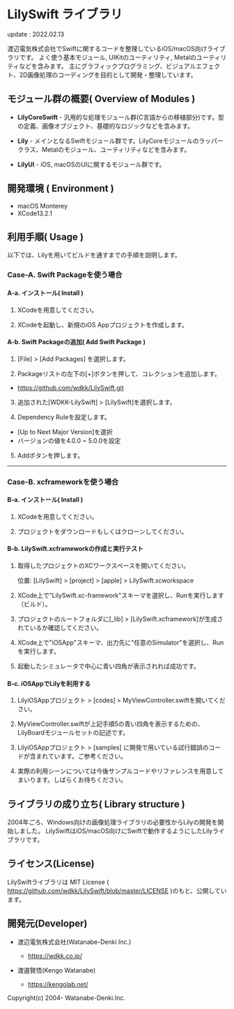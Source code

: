 LilySwift ライブラリ
=================

update : 2022.02.13

渡辺電気株式会社でSwiftに関するコードを整理しているiOS/macOS向けライブラリです。
よく使う基本モジュール, UIKitのユーティリティ, Metalのユーティリティなどを含みます。
主にグラフィックプログラミング、ビジュアルエフェクト、2D画像処理のコーディングを目的として開発・整理しています。


## モジュール群の概要( Overview of Modules )

* **LilyCoreSwift**  - 汎用的な処理モジュール群(C言語からの移植部分)です。型の定義、画像オブジェクト、基礎的なロジックなどを含みます。

* **Lily** -  メインとなるSwiftモジュール群です。LilyCoreモジュールのラッパークラス、Metalのモジュール、ユーティリティなどを含みます。
  
* **LilyUI** - iOS, macOSのUIに関するモジュール群です。



## 開発環境 ( Environment )

* macOS Monterey
* XCode13.2.1



## 利用手順( Usage )

以下では、Lilyを用いてビルドを通すまでの手順を説明します。

### Case-A. Swift Packageを使う場合

#### A-a. インストール( Install )

1. XCodeを用意してください。

2. XCodeを起動し、新規のiOS Appプロジェクトを作成します。

#### A-b. Swift Packageの追加( Add Swift Package )

1. [File] > [Add Packages] を選択します。

2. Packageリストの左下の[+]ボタンを押して、コレクションを追加します。
  - https://github.com/wdkk/LilySwift.git

3. 追加された[WDKK-LilySwift] > [LilySwift]を選択します。

4. Dependency Ruleを設定します。
  - [Up to Next Major Version]を選択
  - バージョンの値を4.0.0 ~ 5.0.0を設定

5. Addボタンを押します。


----

### Case-B. xcframeworkを使う場合

#### B-a. インストール( Install )

1. XCodeを用意してください。
  
2. プロジェクトをダウンロードもしくはクローンしてください。


#### B-b. LilySwift.xcframeworkの作成と実行テスト

1. 取得したプロジェクトのXCワークスペースを開いてください。
  
   位置: [LilySwift] > [project] > [apple] > LilySwift.xcworkspace
    
2. XCode上で"LilySwift.xc-framework"スキーマを選択し、Runを実行します（ビルド）。
  
3. プロジェクトのルートフォルダに[_lib] > [LilySwift.xcframework]が生成されているか確認してください。
  
4. XCode上で"iOSApp"スキーマ、出力先に"任意のSimulator"を選択し、Runを実行します。
  
5. 起動したシミュレータで中心に青い四角が表示されれば成功です。


#### B-c. iOSAppでLilyを利用する

1. LilyiOSAppプロジェクト > [codes] > MyViewController.swiftを開いてください。
  
2. MyViewController.swiftが上記手順5の青い四角を表示するための、LilyBoardモジュールセットの記述です。
  
3. LilyiOSAppプロジェクト > [samples] に開発で用いている試行錯誤のコードが含まれています。ご参考ください。
  
4. 実際の利用シーンについては今後サンプルコードやリファレンスを用意してまいります。しばらくお待ちください。



## ライブラリの成り立ち( Library structure )

2004年ごろ、Windows向けの画像処理ライブラリの必要性からLilyの開発を開始しました。
LilySwiftはiOS/macOS向けにSwiftで動作するようにしたLilyライブラリです。



## ライセンス(License)

LilySwiftライブラリは MIT License ( https://github.com/wdkk/LilySwift/blob/master/LICENSE )のもと、公開しています。



## 開発元(Developer)

- 渡辺電気株式会社(Watanabe-Denki Inc.)
　　
  - https://wdkk.co.jp/

- 渡邉賢悟(Kengo Watanabe)

  - https://kengolab.net/



Copyright(c) 2004- Watanabe-Denki.Inc.
